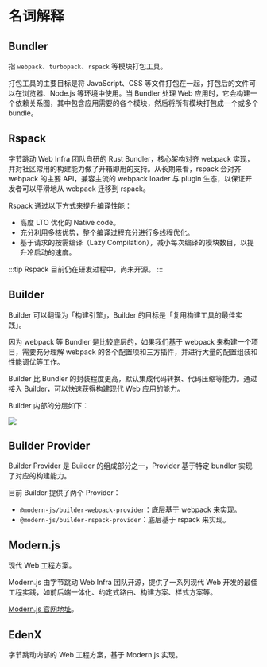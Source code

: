 # 名词解释

## Bundler

指 `webpack`、`turbopack`、`rspack` 等模块打包工具。

打包工具的主要目标是将 JavaScript、CSS 等文件打包在一起，打包后的文件可以在浏览器、Node.js 等环境中使用。当 Bundler 处理 Web 应用时，它会构建一个依赖关系图，其中包含应用需要的各个模块，然后将所有模块打包成一个或多个 bundle。

## Rspack

字节跳动 Web Infra 团队自研的 Rust Bundler，核心架构对齐 webpack 实现，并对社区常用的构建能力做了开箱即用的支持。从长期来看，rspack 会对齐 webpack 的主要 API，兼容主流的 webpack loader 与 plugin 生态，以保证开发者可以平滑地从 webpack 迁移到 rspack。

Rspack 通过以下方式来提升编译性能：

- 高度 LTO 优化的 Native code。
- 充分利用多核优势，整个编译过程充分进行多线程优化。
- 基于请求的按需编译（Lazy Compilation），减小每次编译的模块数目，以提升冷启动的速度。

:::tip
Rspack 目前仍在研发过程中，尚未开源。
:::

## Builder

Builder 可以翻译为「构建引擎」，Builder 的目标是「复用构建工具的最佳实践」。

因为 webpack 等 Bundler 是比较底层的，如果我们基于 webpack 来构建一个项目，需要充分理解 webpack 的各个配置项和三方插件，并进行大量的配置组装和性能调优等工作。

Builder 比 Bundler 的封装程度更高，默认集成代码转换、代码压缩等能力。通过接入 Builder，可以快速获得构建现代 Web 应用的能力。

Builder 内部的分层如下：

![](https://lf3-static.bytednsdoc.com/obj/eden-cn/zq-uylkvT/ljhwZthlaukjlkulzlp/builder-struct-10092.png)

## Builder Provider

Builder Provider 是 Builder 的组成部分之一，Provider 基于特定 bundler 实现了对应的构建能力。

目前 Builder 提供了两个 Provider：

- `@modern-js/builder-webpack-provider`：底层基于 webpack 来实现。
- `@modern-js/builder-rspack-provider`：底层基于 rspack 来实现。

## Modern.js

现代 Web 工程方案。

Modern.js 由字节跳动 Web Infra 团队开源，提供了一系列现代 Web 开发的最佳工程实践，如前后端一体化、约定式路由、构建方案、样式方案等。

[Modern.js 官网地址](https://modernjs.dev/)。

## EdenX

字节跳动内部的 Web 工程方案，基于 Modern.js 实现。

